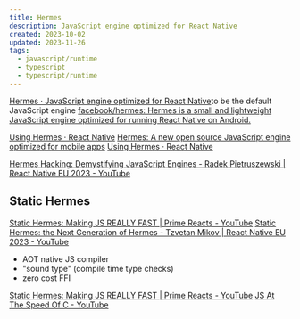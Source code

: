 ```yaml
---
title: Hermes
description: JavaScript engine optimized for React Native
created: 2023-10-02
updated: 2023-11-26
tags:
  - javascript/runtime
  - typescript
  - typescript/runtime
---
```


[Hermes · JavaScript engine optimized for React Native](https://hermesengine.dev/)to be the default JavaScript engine
[facebook/hermes: Hermes is a small and lightweight JavaScript engine optimized for running React Native on Android.](https://github.com/facebook/hermes)

[Using Hermes · React Native](https://reactnative.dev/docs/hermes)
[Hermes: A new open source JavaScript engine optimized for mobile apps](https://code.fb.com/android/hermes/)
[Using Hermes · React Native](https://facebook.github.io/react-native/docs/hermes/)

[Hermes Hacking: Demystifying JavaScript Engines - Radek Pietruszewski | React Native EU 2023 - YouTube](https://www.youtube.com/watch?v=LIhDyF1Gatc)

## Static Hermes

[Static Hermes: Making JS REALLY FAST | Prime Reacts - YouTube](https://www.youtube.com/watch?v=dIjUtfSSJ6Q)
[Static Hermes: the Next Generation of Hermes - Tzvetan Mikov | React Native EU 2023 - YouTube](https://www.youtube.com/watch?v=q-xKYA0EO-c)

- AOT native JS compiler
- "sound type" (compile time type checks)
- zero cost FFI

[Static Hermes: Making JS REALLY FAST | Prime Reacts - YouTube](https://www.youtube.com/watch?v=dIjUtfSSJ6Q)
[JS At The Speed Of C - YouTube](https://www.youtube.com/watch?v=ipYQpxAyunc)
